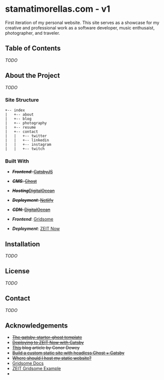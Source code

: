 # stamatimorellas.com - v1
First iteration of my personal website. This site serves as a showcase for my creative and professional work as a software developer, music enthusaist, photographer, and traveler. 

## Table of Contents

*TODO*

## About the Project

*TODO*

### Site Structure

```
+-- index
|   +-- about
|   +-- blog
|   +-- photography
|   +-- resume
|   +-- contact
|   |   +-- twitter
|   |   +-- linkedin
|   |   +-- instagram
|   |   +-- twitch
```

### Built With 

* <del>***Frontend***: [GatsbyJS](https://www.gatsbyjs.org/)</del>
* <del>***CMS***: [Ghost](https://ghost.org/)</del>
* <del>***Hosting***[DigitalOcean](https://digitalocean.com)</del>
* <del>***Deployment***: [Netlify](https://netlify.com)</del>
* <del>***CDN***: [DigitalOcean](https://digitalocean.com)</del>

* ***Frontend***: [Gridsome](https://gridsome.org/docs/)
* ***Deployment***: [ZEIT Now](https://zeit.co/)

## Installation

*TODO*

## License

*TODO*

## Contact

*TODO*

## Acknowledgements

* <del>[The gatsby-starter-ghost template](https://github.com/tryghost/gatsby-starter-ghost)</del>
* <del>[Deploying to ZEIT Now with Gatsby](https://www.gatsbyjs.org/docs/deploying-to-zeit-now/)</del>
* <del>[This](https://www.conordewey.com/blog/building-my-blog-with-gatsby-and-ghost/) blog article by Conor Dewey</del>
* <del>[Build a custom static site with headless Ghost + Gatsby](https://ghost.org/docs/api/v3/gatsby/)</del>
* <del>[Where should I host my static website?](https://yrezgui.com/blog/2018/04/where-should-i-host-my-static-website)</del>
* [Gridsome Docs](https://gridsome.org/docs/)
* [ZEIT Gridsome Example](https://github.com/zeit/now/tree/master/examples/gridsome)
* 